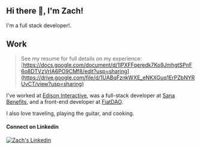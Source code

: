 ## Hi there 👋, I'm Zach!

I'm a full stack developer!.

## Work
> See my resume for full details on my experience: [https://docs.google.com/document/d/1lPXFFqeredk7Ko9JmhgtSPnF6o8DTVzVrIA6PO9CMf8/edit?usp=sharing](https://drive.google.com/file/d/1UABqFznkWXE_eNKXGuq1ErPZbNYRUvCT/view?usp=sharing)

I've worked at [Edison Interactive](https://edisoninteractive.com/), was a full-stack developer at [Sana Benefits](https://www.sanabenefits.com/), and a front-end developer at [FiatDAO](https://fiatdao.com/).

I also love traveling, playing the guitar, and cooking.

#### Connect on Linkedin
[![Zach's Linkedin](https://img.shields.io/badge/LinkedIn-0077B5?style=for-the-badge&logo=linkedin&logoColor=white)](https://www.linkedin.com/in/zrudebeck/)
